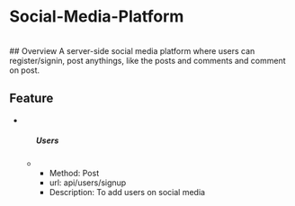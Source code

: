 # Social-Media-Platform
<br>
## Overview
A server-side social media platform where users can register/signin, post anythings, like the posts and comments and comment on post.
<br>
<h2>Feature</h2>
<ul>
  <li><ul>
    <h5>Users</h5>
    <li><ul>
      <li>Method: Post</li>
      <li>url: api/users/signup</li>
      <li>Description: To add users on social media</li>
    </ul></li>
  </ul></li>
</ul>
